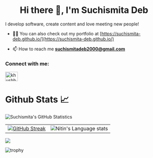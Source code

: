 <h1 align="center">Hi there 👋, I'm Suchismita Deb</h1>

<div>
I develop software, create content and love meeting new people!
</div>

- 👨‍💻 You can also check out my portfolio at [https://suchismita-deb.github.io/](https://suchismita-deb.github.io/)

- 📫 How to reach me **suchismitadeb2000@gmail.com**
<h3 align="left">Connect with me:</h3>
<p align="left">
<a href="https://linkedin.com/in/khushboogoel01" target="blank"><img align="center" src="https://cdn.jsdelivr.net/npm/simple-icons@3.0.1/icons/linkedin.svg" alt="khushboogoel01" height="30" width="40" /></a>
</p>
  

# Github Stats 📈

![Suchismita's GitHub Statistics](https://github-readme-stats.vercel.app/api?username=Suchismita-Deb&show_icons=true) 

<!-- ![Top Languages](https://github-readme-stats.vercel.app/api/top-langs/?username=Suchismita-Deb&layout=compact&hide=Jupyter%20Notebook,HTML) -->
| | |
| --- | --- |
|[![GitHub Streak](https://github-readme-streak-stats.herokuapp.com?user=Suchismita-Deb&theme=radical&date_format=M%20j%5B%2C%20Y%5D)](https://git.io/streak-stats)|![Nitin's Language stats](https://github-readme-stats-eight-theta.vercel.app/api/top-langs/?username=Suchismita-Deb&layout=compact&langs_count=8&hide_border=true&theme=calm&hide=Jupyter%20Notebook,HTML)|

![](https://komarev.com/ghpvc/?username=Suchismita-Deb)

<!-- ![GitHub Activity Graph](https://activity-graph.herokuapp.com/graph?username=Suchismita-Deb&theme=github) -->

<!-- <img 1src="https://activity-graph.herokuapp.com/graph?username=Suchismita-Deb&theme=github" alt="GitHub Activity Graph" width="100%" /> -->

![trophy](https://github-profile-trophy.vercel.app/?username=Suchismita-Deb)
